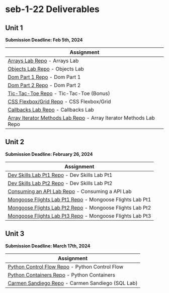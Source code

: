 # seb-1-22 Deliverables

## Unit 1

**Submission Deadline: Feb 5th, 2024**

| Assignment                                                                                                                                                                                 |
| ------------------------------------------------------------------------------------------------------------------------------------------------------------------------------------------ |
| [Arrays Lab Repo](https://github.com/general-assembly-sei/seb-1-22/blob/main/Unit_1/02-js-fundamentals/2.3.1-js-arrays-lab.md) - Arrays Lab                                                |
| [Objects Lab Repo](https://github.com/general-assembly-sei/seb-1-22/blob/main/Unit_1/02-js-fundamentals/2.7.1-js-objects-lab.md) - Objects Lab                                             |
| [Dom Part 1 Repo](https://github.com/general-assembly-sei/seb-1-22/blob/main/Unit_1/04-dom/4.1.1-dom-menu-lab-part-1.md) - Dom Part 1                                                      |
| [Dom Part 2 Repo](https://github.com/general-assembly-sei/seb-1-22/blob/main/Unit_1/04-dom/4.2.1-dom-menu-lab-part-2.md) - Dom Part 2                                                      |
| [Tic-Tac-Toe Repo](https://github.com/general-assembly-sei/seb-1-22/blob/main/Unit_1/05-programming/5.3-tic-tac-toe-weekend.md) - Tic-Tac-Toe (Bonus)                                      |
| [CSS Flexbox/Grid Repo](https://github.com/general-assembly-sei/seb-1-22/blob/main/Unit_1/06-css-layout/6.1.1-flexbox-grid-lab.md) - CSS Flexbox/Grid                                      |
| [Callbacks Lab Repo](https://github.com/general-assembly-sei/seb-1-22/blob/main/Unit_1/07-js-continued/7.2.1-js-callbacks-lab.md) - Callbacks Lab                                          |
| [Array Iterator Methods Lab Repo](https://github.com/general-assembly-sei/seb-1-22/blob/main/Unit_1/07-js-continued/7.4.1-array-iterator-methods-lab.md) - Array Iterator Methods Lab Repo |

## Unit 2

**Submission Deadline: February 26, 2024**

| Assignment                                                                                                                                                                    |
| ----------------------------------------------------------------------------------------------------------------------------------------------------------------------------- |
| [Dev Skills Lab Pt1 Repo](https://github.com/general-assembly-sei/seb-1-22/blob/main/Unit_2/3-express-framework/3.3.1-dev-skills-lab-part-1.md) - Dev Skills Lab Pt1          |
| [Dev Skills Lab Pt2 Repo](https://github.com/general-assembly-sei/seb-1-22/blob/main/Unit_2/3-express-framework/3.5.1-dev-skills-lab-part-2.md) - Dev Skills Lab Pt2          |
| [Consuming an API Lab Repo](https://github.com/general-assembly-sei/seb-1-22/blob/main/Unit_2/5-apis/5.2-consuming-apis-lab.md) - Consuming a API Lab                         |
| [Mongoose Flights Lab Pt1 Repo](https://github.com/general-assembly-sei/seb-1-22/blob/main/Unit_2/8-mongoose/8.1.2-mongoose-flights-lab-part-1.md) - Mongoose Flights Lab Pt1 |
| [Mongoose Flights Lab Pt2 Repo](https://github.com/general-assembly-sei/seb-1-22/blob/main/Unit_2/8-mongoose/8.2.1-mongoose-flights-lab-part-2.md) - Mongoose Flights Lab Pt2 |
| [Mongoose Flights Lab Pt3 Repo](https://github.com/general-assembly-sei/seb-1-22/blob/main/Unit_2/8-mongoose/8.4.1-mongoose-flights-lab-part-3.md) - Mongoose Flights Lab Pt3 |

## Unit 3

**Submission Deadline: March 17th, 2024**

| Assignment                                                                                                                                             |
| ------------------------------------------------------------------------------------------------------------------------------------------------------ |
| [Python Control Flow Repo](https://github.com/general-assembly-sei/seb-1-22/blob/main/Unit_3/1-python/1.2.1-control-flow-lab.md) - Python Control Flow |
| [Python Containers Repo](https://github.com/general-assembly-sei/seb-1-22/blob/main/Unit_3/1-python/1.3.1-containers-lab.md) - Python Containers       |
| [Carmen Sandiego Repo](https://github.com/general-assembly-sei/seb-1-22/blob/main/Unit_3/2-sql-databases/2.1.1-sql-lab.md) - Carmen Sandiego (SQL Lab) |
